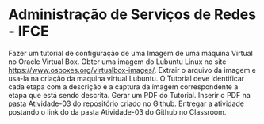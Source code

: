 # Administração de Serviços de Redes - IFCE

Fazer um tutorial de configuração de uma Imagem de uma máquina Virtual no Oracle Virtual Box. 
Obter uma imagem do Lubuntu Linux no site https://www.osboxes.org/virtualbox-images/.
Extrair o arquivo da imagem e usa-la na criação da maquina virtual Lubuntu. 
O Tutorial deve identificar cada etapa com a descrição e a captura da imagem correspondente a etapa que está sendo descrita. 
Gerar um PDF do Tutorial.
Inserir o PDF na pasta Atividade-03 do repositório criado no Github.
Entregar a atividade postando o link do da pasta Atividade-03 do Github no Classroom.


 
